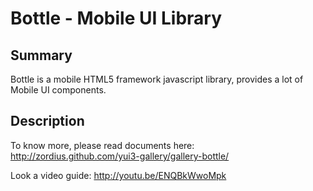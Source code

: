 Bottle - Mobile UI Library
==========================

Summary
-------

Bottle is a mobile HTML5 framework javascript library, provides a lot of Mobile UI components.

Description
-----------

To know more, please read documents here: http://zordius.github.com/yui3-gallery/gallery-bottle/

Look a video guide: http://youtu.be/ENQBkWwoMpk
